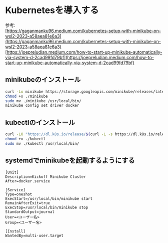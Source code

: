 # Kubernetesを導入する

参考:  
[https://gaganmanku96.medium.com/kubernetes-setup-with-minikube-on-wsl2-2023-a58aea81e6a3](https://gaganmanku96.medium.com/kubernetes-setup-with-minikube-on-wsl2-2023-a58aea81e6a3)  
[https://joepreludian.medium.com/how-to-start-up-minikube-automatically-via-system-d-2cad99fd79bf](https://joepreludian.medium.com/how-to-start-up-minikube-automatically-via-system-d-2cad99fd79bf)

## minikubeのインストール

```bash
curl -Lo minikube https://storage.googleapis.com/minikube/releases/latest/minikube-linux-amd64
chmod +x ./minikube
sudo mv ./minikube /usr/local/bin/
minikube config set driver docker
```

## kubectlのインストール

```bash
curl -LO "https://dl.k8s.io/release/$(curl -L -s https://dl.k8s.io/release/stable.txt)/bin/linux/amd64/kubectl"
chmod +x ./kubectl
sudo mv ./kubectl /usr/local/bin/
```

## systemdでminikubeを起動するようにする

```title="/etc/systemd/system/minikube.service"
[Unit]
Description=Kickoff Minikube Cluster
After=docker.service

[Service]
Type=oneshot
ExecStart=/usr/local/bin/minikube start
RemainAfterExit=true
ExecStop=/usr/local/bin/minikube stop
StandardOutput=journal
User=<ユーザー名>
Group=<ユーザー名>

[Install]
WantedBy=multi-user.target
```

